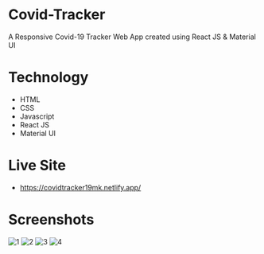 # Covid-Tracker
A Responsive Covid-19 Tracker Web App created using React JS &amp; Material UI


# Technology
- HTML
- CSS
- Javascript
- React JS
- Material UI


# Live Site
- https://covidtracker19mk.netlify.app/


# Screenshots
![1](https://github.com/Evilking009/Covid-Tracker/assets/4027728/777bd78d-8148-4fb5-86e0-07166566ddcc)
![2](https://github.com/Evilking009/Covid-Tracker/assets/4027728/aaec0db2-b581-4849-a61a-567eeec4033f)
![3](https://github.com/Evilking009/Covid-Tracker/assets/4027728/5705b3fa-9d9e-4fef-91e7-52306fa60bc6)
![4](https://github.com/Evilking009/Covid-Tracker/assets/4027728/7f3e5fbb-3a9d-48f4-89c1-4a575435692e)
